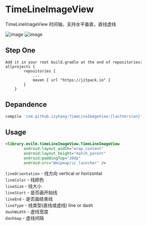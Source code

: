 # TimeLineImageView
TimeLineImageView
时间轴，支持水平垂直，直线虚线

![image](https://github.com/yuhangjiayou/TimeLineImageView/raw/master/png/1.png)
![image](https://github.com/yuhangjiayou/TimeLineImageView/raw/master/png/2.png)

## Step One
```
Add it in your root build.gradle at the end of repositories:  
allprojects {
		repositories {
			...
			maven { url "https://jitpack.io" }
		}
	}
```

## Depandence
```groovy
compile 'com.github.izyhang:TimeLineImageView:{lastVersion}'
```

## Usage
```xml
<library.evilm.timeLineImageView.TimeLineImageView
        android:layout_width="wrap_content"
        android:layout_height="match_parent"
        android:paddingTop="20dp"
        android:src="@mipmap/ic_launcher" />
```
`lineOrientation` - 线方向 vertical or horizontal  
`lineColor` - 线颜色  
`lineSize` - 线大小  
`lineStart` - 是否画开始线  
`lineEnd` - 是否画结束线  
`lineType` - 线类型(直线或虚线) line or dash  
`dashWidth` - 虚线宽度  
`dashGap` - 虚线间隔  
